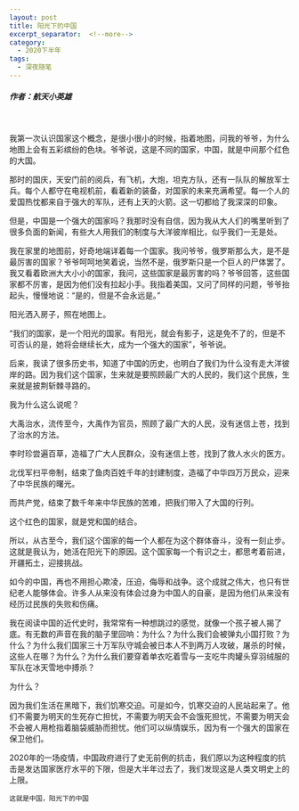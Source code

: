 ```yaml
---
layout: post
title: 阳光下的中国
excerpt_separator:  <!--more-->
category: 
  - 2020下半年
tags:
  - 深夜随笔
---
```


##### 作者：航天小英雄

<br>

我第一次认识国家这个概念，是很小很小的时候，指着地图，问我的爷爷，为什么地图上会有五彩缤纷的色块。爷爷说，这是不同的国家，中国，就是中间那个红色的大国。

那时的国庆，天安门前的阅兵，有飞机，大炮，坦克方队，还有一队队的解放军士兵。每个人都守在电视机前，看着新的装备，对国家的未来充满希望。每一个人的爱国热忱都来自于强大的军队，还有上天的火箭。这一切都给了我深深的印象。

但是，中国是一个强大的国家吗？我那时没有自信，因为我从大人们的嘴里听到了很多负面的新闻，有些大人用我们的制度与大洋彼岸相比，似乎我们一无是处。

我在家里的地图前，好奇地端详着每一个国家。我问爷爷，俄罗斯那么大，是不是最厉害的国家？爷爷呵呵地笑着说，当然不是，俄罗斯只是一个巨人的尸体罢了。我又看着欧洲大大小小的国家，我问，这些国家是最厉害的吗？爷爷回答，这些国家都不厉害，是因为他们没有拉起小手。我指着美国，又问了同样的问题，爷爷抬起头，慢慢地说：“是的，但是不会永远是。”

阳光洒入房子，照在地图上。

“我们的国家，是一个阳光的国家。有阳光，就会有影子，这是免不了的，但是不可否认的是，她将会继续长大，成为一个强大的国家”，爷爷说。

后来，我读了很多历史书，知道了中国的历史，也明白了我们为什么没有走大洋彼岸的路。因为我们这个国家，生来就是要照顾最广大的人民的，我们这个民族，生来就是披荆斩棘寻路的。

我为什么这么说呢？

大禹治水，流传至今，大禹作为官员，照顾了最广大的人民，没有迷信上苍，找到了治水的方法。 

李时珍尝遍百草，造福了广大人民群众，没有迷信上苍，找到了救人水火的医方。

北伐军扫平帝制，结束了鱼肉百姓千年的封建制度，造福了中华四万万民众，迎来了中华民族的曙光。

而共产党，结束了数千年来中华民族的苦难，把我们带入了大国的行列。

这个红色的国家，就是党和国的结合。

所以，从古至今，我们这个国家的每一个人都在为这个群体奋斗，没有一刻止步。这就是我认为，她活在阳光下的原因。这个国家每一个有识之士，都思考着前进，开疆拓土，迎接挑战。

如今的中国，再也不用担心欺凌，压迫，侮辱和战争。这个成就之伟大，也只有世纪老人能够体会。许多人从来没有体会过身为中国人的自豪，是因为他们从来没有经历过民族的失败和伤痛。

我在阅读中国的近代史时，我常常有一种想跳过的感觉，就像一个孩子被人揭了底。有无数的声音在我的脑子里回响：为什么？为什么我们会被弹丸小国打败？为什么？为什么我们国家三十万军队守城会被日本人不到两万人攻破，屠杀的时候，这些人在哪？为什么？为什么我们要穿着单衣吃着雪与一支吃牛肉罐头穿羽绒服的军队在冰天雪地中搏杀？

为什么？

因为我们生活在黑暗下，我们饥寒交迫。可是如今，饥寒交迫的人民站起来了。他们不需要为明天的生死存亡担忧，不需要为明天会不会饿死担忧，不需要为明天会不会被人用枪指着脑袋威胁而担忧。他们可以纵情娱乐，因为有一个强大的国家在保卫他们。

2020年的一场疫情，中国政府进行了史无前例的抗击，我们原以为这种程度的抗击是发达国家医疗水平的下限，但是大半年过去了，我们发现这是人类文明史上的上限。

```
这就是中国，阳光下的中国
```